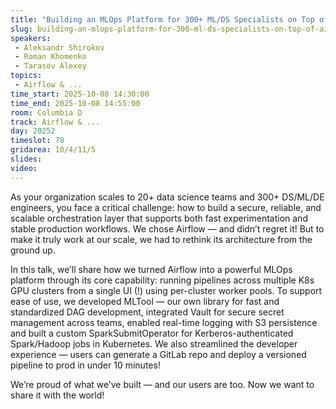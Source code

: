 ```yaml
---
title: "Building an MLOps Platform for 300+ ML/DS Specialists on Top of Airflow"
slug: building-an-mlops-platform-for-300-ml-ds-specialists-on-top-of-airflow
speakers:
 - Aleksandr Shirokov
 - Roman Khomenko
 - Tarasov Alexey
topics:
 - Airflow & ...
time_start: 2025-10-08 14:30:00
time_end: 2025-10-08 14:55:00
room: Columbia D
track: Airflow & ...
day: 20252
timeslot: 78
gridarea: 10/4/11/5
slides:
video:
---
```


As your organization scales to 20+ data science teams and 300+ DS/ML/DE engineers, you face a critical challenge: how to build a secure, reliable, and scalable orchestration layer that supports both fast experimentation and stable production workflows. We chose Airflow — and didn’t regret it! But to make it truly work at our scale, we had to rethink its architecture from the ground up.

In this talk, we’ll share how we turned Airflow into a powerful MLOps platform through its core capability: running pipelines across multiple K8s GPU clusters from a single UI (!) using per-cluster worker pools. To support ease of use, we developed MLTool — our own library for fast and standardized DAG development, integrated Vault for secure secret management across teams, enabled real-time logging with S3 persistence and built a custom SparkSubmitOperator for Kerberos-authenticated Spark/Hadoop jobs in Kubernetes. We also streamlined the developer experience — users can generate a GitLab repo and deploy a versioned pipeline to prod in under 10 minutes!

We’re proud of what we’ve built — and our users are too. Now we want to share it with the world!